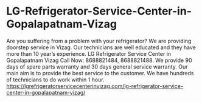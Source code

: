 # LG-Refrigerator-Service-Center-in-Gopalapatnam-Vizag
Are you suffering from a problem with your refrigerator? We are providing doorstep service in Vizag. Our technicians are well educated and they have more than 10 year’s experience. LG Refrigerator Service Center in Gopalapatnam Vizag Call Now: 8688821484, 8688821488. We provide 90 days of spare parts warranty and 30 days general service warranty. Our main aim is to provide the best service to the customer. We have hundreds of technicians to do work within 1 hour. https://lgrefrigeratorservicecenterinvizag.com/lg-refrigerator-service-center-in-gopalapatnam-vizag/

